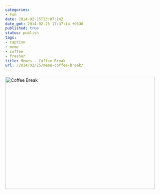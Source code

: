 ```yaml
---
categories:
- Fun
date: 2014-02-25T23:07:14Z
date_gmt: 2014-02-25 17:37:14 +0530
published: true
status: publish
tags:
- caption
- meme
- coffee
- fresher
title: Memes - Coffee Break
url: /2014/02/25/meme-coffee-break/
---
```


<a href="{{site.baseurl}}/uploads/Caption-3.jpg"><img src="{{site.baseurl}}/uploads/Caption-3.jpg"  alt="Coffee Break" width="480" height="360"/></a>

